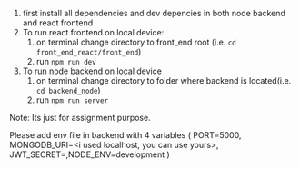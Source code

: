 1. first install all dependencies and dev depencies in both node backend and react frontend
2. To run react frontend on local device:
    1. on terminal change directory to front_end root (i.e. `cd front_end_react/front_end`)
    2. run `npm run dev`
3. To run node backend on local device
    1. on terminal change directory to folder where backend is located(i.e. `cd backend_node`)
    2. run `npm run server`
   
Note: 
    Its just for assignment purpose.


Please add env file in backend with 4 variables (
    PORT=5000, MONGODB_URI=<i used localhost, you can use yours>,
    JWT_SECRET=<a random one>,NODE_ENV=development
)

